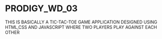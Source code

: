 # PRODIGY_WD_03
THIS IS BASICALLY A TIC-TAC-TOE GAME APPLICATION DESIGNED USING HTML,CSS AND JAVASCRIPT WHERE TWO PLAYERS PLAY AGAINST EACH OTHER
